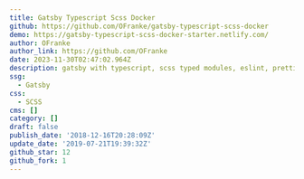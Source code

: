 ```yaml
---
title: Gatsby Typescript Scss Docker
github: https://github.com/OFranke/gatsby-typescript-scss-docker
demo: https://gatsby-typescript-scss-docker-starter.netlify.com/
author: OFranke
author_link: https://github.com/OFranke
date: 2023-11-30T02:47:02.964Z
description: gatsby with typescript, scss typed modules, eslint, prettier & husky, docker
ssg:
  - Gatsby
css:
  - SCSS
cms: []
category: []
draft: false
publish_date: '2018-12-16T20:28:09Z'
update_date: '2019-07-21T19:39:32Z'
github_star: 12
github_fork: 1
---
```

